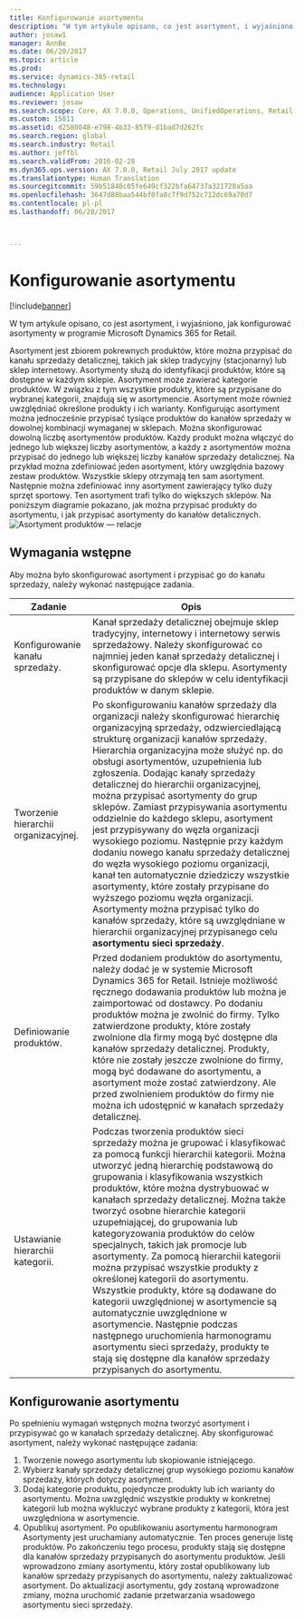 ```yaml
---
title: Konfigurowanie asortymentu
description: "W tym artykule opisano, co jest asortyment, i wyjaśniono, jak konfigurować asortymenty w programie Microsoft Dynamics 365 for Retail."
author: josaw1
manager: AnnBe
ms.date: 06/20/2017
ms.topic: article
ms.prod: 
ms.service: dynamics-365-retail
ms.technology: 
audience: Application User
ms.reviewer: josaw
ms.search.scope: Core, AX 7.0.0, Operations, UnifiedOperations, Retail
ms.custom: 15811
ms.assetid: d2580048-e798-4b33-85f9-d1bad7d262fc
ms.search.region: global
ms.search.industry: Retail
ms.author: jeffbl
ms.search.validFrom: 2016-02-28
ms.dyn365.ops.version: AX 7.0.0, Retail July 2017 update
ms.translationtype: Human Translation
ms.sourcegitcommit: 59b51840c05fe649cf322bfa64737a321728a5aa
ms.openlocfilehash: 3647d88baa544bf0fa8c7f9d752c712dc69a70d7
ms.contentlocale: pl-pl
ms.lasthandoff: 06/20/2017



---
```


# Konfigurowanie asortymentu
<a id="set-up-assortments" class="xliff"></a>

[!include[banner](includes/banner.md)]


W tym artykule opisano, co jest asortyment, i wyjaśniono, jak konfigurować asortymenty w programie Microsoft Dynamics 365 for Retail.

Asortyment jest zbiorem pokrewnych produktów, które można przypisać do kanału sprzedaży detalicznej, takich jak sklep tradycyjny (stacjonarny) lub sklep internetowy. Asortymenty służą do identyfikacji produktów, które są dostępne w każdym sklepie. Asortyment może zawierać kategorie produktów. W związku z tym wszystkie produkty, które są przypisane do wybranej kategorii, znajdują się w asortymencie. Asortyment może również uwzględniać określone produkty i ich warianty. Konfigurując asortyment można jednocześnie przypisać tysiące produktów do kanałów sprzedaży w dowolnej kombinacji wymaganej w sklepach. Można skonfigurować dowolną liczbę asortymentów produktów. Każdy produkt można włączyć do jednego lub większej liczby asortymentów, a każdy z asortymentów można przypisać do jednego lub większej liczby kanałów sprzedaży detalicznej. Na przykład można zdefiniować jeden asortyment, który uwzględnia bazowy zestaw produktów. Wszystkie sklepy otrzymają ten sam asortyment. Następnie można zdefiniować inny asortyment zawierający tylko duży sprzęt sportowy. Ten asortyment trafi tylko do większych sklepów. Na poniższym diagramie pokazano, jak można przypisać produkty do asortymentu, i jak przypisać asortymenty do kanałów detalicznych. ![Asortyment produktów — relacje](./media/assortments_relationship.gif)

## Wymagania wstępne
<a id="prerequisites" class="xliff"></a>
Aby można było skonfigurować asortyment i przypisać go do kanału sprzedaży, należy wykonać następujące zadania.

| Zadanie                              | Opis                                                                                                                                                                                                                                                                                                                                                                                                                                                                                                                                                                                                                                                                                                                                                                                                                                                                        |
|-----------------------------------|------------------------------------------------------------------------------------------------------------------------------------------------------------------------------------------------------------------------------------------------------------------------------------------------------------------------------------------------------------------------------------------------------------------------------------------------------------------------------------------------------------------------------------------------------------------------------------------------------------------------------------------------------------------------------------------------------------------------------------------------------------------------------------------------------------------------------------------------------------------------------------|
| Konfigurowanie kanału sprzedaży.          | Kanał sprzedaży detalicznej obejmuje sklep tradycyjny, internetowy i internetowy serwis sprzedażowy. Należy skonfigurować co najmniej jeden kanał sprzedaży detalicznej i skonfigurować opcje dla sklepu. Asortymenty są przypisane do sklepów w celu identyfikacji produktów w danym sklepie.                                                                                                                                                                                                                                                                                                                                                                                                                                                                                                                                                                                                   |
| Tworzenie hierarchii organizacyjnej. | Po skonfigurowaniu kanałów sprzedaży dla organizacji należy skonfigurować hierarchię organizacyjną sprzedaży, odzwierciedlającą strukturę organizacji kanałów sprzedaży. Hierarchia organizacyjna może służyć np. do obsługi asortymentów, uzupełnienia lub zgłoszenia. Dodając kanały sprzedaży detalicznej do hierarchii organizacyjnej, można przypisać asortymenty do grup sklepów. Zamiast przypisywania asortymentu oddzielnie do każdego sklepu, asortyment jest przypisywany do węzła organizacji wysokiego poziomu. Następnie przy każdym dodaniu nowego kanału sprzedaży detalicznej do węzła wysokiego poziomu organizacji, kanał ten automatycznie dziedziczy wszystkie asortymenty, które zostały przypisane do wyższego poziomu węzła organizacji. Asortymenty można przypisać tylko do kanałów sprzedaży, które są uwzględniane w hierarchii organizacyjnej przypisanego celu **asortymentu sieci sprzedaży**. |
| Definiowanie produktów.                  | Przed dodaniem produktów do asortymentu, należy dodać je w systemie Microsoft Dynamics 365 for Retail. Istnieje możliwość ręcznego dodawania produktów lub można je zaimportować od dostawcy. Po dodaniu produktów można je zwolnić do firmy. Tylko zatwierdzone produkty, które zostały zwolnione dla firmy mogą być dostępne dla kanałów sprzedaży detalicznej. Produkty, które nie zostały jeszcze zwolnione do firmy, mogą być dodawane do asortymentu, a asortyment może zostać zatwierdzony. Ale przed zwolnieniem produktów do firmy nie można ich udostępnić w kanałach sprzedaży detalicznej.                                                                                                                                                                                                                                                                                     |
| Ustawianie hierarchii kategorii.      | Podczas tworzenia produktów sieci sprzedaży można je grupować i klasyfikować za pomocą funkcji hierarchii kategorii. Można utworzyć jedną hierarchię podstawową do grupowania i klasyfikowania wszystkich produktów, które można dystrybuować w kanałach sprzedaży detalicznej. Można także tworzyć osobne hierarchie kategorii uzupełniającej, do grupowania lub kategoryzowania produktów do celów specjalnych, takich jak promocje lub asortymenty. Za pomocą hierarchii kategorii można przypisać wszystkie produkty z określonej kategorii do asortymentu. Wszystkie produkty, które są dodawane do kategorii uwzględnionej w asortymencie są automatycznie uwzględnione w asortymencie. Następnie podczas następnego uruchomienia harmonogramu asortymentu sieci sprzedaży, produkty te stają się dostępne dla kanałów sprzedaży przypisanych do asortymentu.                                            |

## Konfigurowanie asortymentu
<a id="setting-up-an-assortment" class="xliff"></a>
Po spełnieniu wymagań wstępnych można tworzyć asortyment i przypisywać go w kanałach sprzedaży detalicznej. Aby skonfigurować asortyment, należy wykonać następujące zadania:

1.  Tworzenie nowego asortymentu lub skopiowanie istniejącego.
2.  Wybierz kanały sprzedaży detalicznej grup wysokiego poziomu kanałów sprzedaży, których dotyczy asortyment.
3.  Dodaj kategorie produktu, pojedyncze produkty lub ich warianty do asortymentu. Można uwzględnić wszystkie produkty w konkretnej kategorii lub można wykluczyć wybrane produkty z kategorii, która jest uwzględniona w asortymencie.
4.  Opublikuj asortyment. Po opublikowaniu asortymentu harmonogram Asortymenty jest uruchamiany automatycznie. Ten proces generuje listę produktów. Po zakończeniu tego procesu, produkty stają się dostępne dla kanałów sprzedaży przypisanych do asortymentu produktów. Jeśli wprowadzono zmiany asortymentu, który został opublikowany lub kanałów sprzedaży przypisanych do asortymentu, należy zaktualizować asortyment. Do aktualizacji asortymentu, gdy zostaną wprowadzone zmiany, można uruchomić zadanie przetwarzania wsadowego asortymentu sieci sprzedaży.





